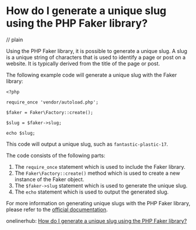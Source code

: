 # How do I generate a unique slug using the PHP Faker library?
// plain

Using the PHP Faker library, it is possible to generate a unique slug. A slug is a unique string of characters that is used to identify a page or post on a website. It is typically derived from the title of the page or post.

The following example code will generate a unique slug with the Faker library:

```
<?php

require_once 'vendor/autoload.php';

$faker = Faker\Factory::create();

$slug = $faker->slug;

echo $slug;

```

This code will output a unique slug, such as `fantastic-plastic-17`.

The code consists of the following parts:

1. The `require_once` statement which is used to include the Faker library.
2. The `Faker\Factory::create()` method which is used to create a new instance of the Faker object.
3. The `$faker->slug` statement which is used to generate the unique slug.
4. The `echo` statement which is used to output the generated slug.

For more information on generating unique slugs with the PHP Faker library, please refer to the [official documentation](https://github.com/fzaninotto/Faker#slug).

onelinerhub: [How do I generate a unique slug using the PHP Faker library?](https://onelinerhub.com/php-faker/how-do-i-generate-a-unique-slug-using-the-php-faker-library)